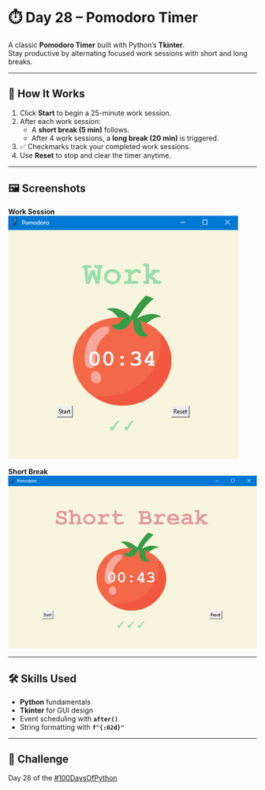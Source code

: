 # ⏱️ Day 28 – Pomodoro Timer  

A classic **Pomodoro Timer** built with Python’s **Tkinter**.  
Stay productive by alternating focused work sessions with short and long breaks.  

---

## 🚀 How It Works  
1. Click **Start** to begin a 25-minute work session.  
2. After each work session:  
   - A **short break (5 min)** follows.  
   - After 4 work sessions, a **long break (20 min)** is triggered.  
3. ✅ Checkmarks track your completed work sessions.  
4. Use **Reset** to stop and clear the timer anytime.  

---

## 🖼️ Screenshots  

**Work Session**  
![Work Session](screenshot_work.png)  

**Short Break**  
![Short Break](screenshot_break.png)  

---

## 🛠 Skills Used  
- **Python** fundamentals  
- **Tkinter** for GUI design  
- Event scheduling with **`after()`**  
- String formatting with **`f"{:02d}"`**  

---

## 📅 Challenge  
Day 28 of the [#100DaysOfPython](https://github.com/chiragdhawan07/100-days)
